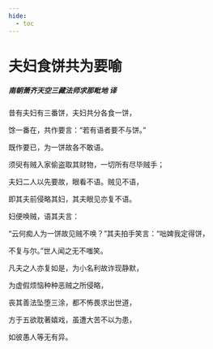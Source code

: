 ```yaml
---
hide:
  - toc
---
```


# **夫妇食饼共为要喻**

##### 南朝萧齐天空三藏法师求那毗地 译

昔有夫妇有三番饼，夫妇共分各食一饼，

馀一番在，共作要言：“若有语者要不与饼。”

既作要已，为一饼故各不敢语。

须臾有贼入家偷盗取其财物，一切所有尽毕贼手；

夫妇二人以先要故，眼看不语。贼见不语，

即其夫前侵略其妇，其夫眼见亦复不语。

妇便唤贼，语其夫言：

“云何痴人为一饼故见贼不唤？”其夫拍手笑言：“咄婢我定得饼，

不复与尔。”世人闻之无不嗤笑。

凡夫之人亦复如是，为小名利故诈现静默，

为虚假烦恼种种恶贼之所侵略，

丧其善法坠堕三涂，都不怖畏求出世道，

方于五欲耽著嬉戏，虽遭大苦不以为患，

如彼愚人等无有异。